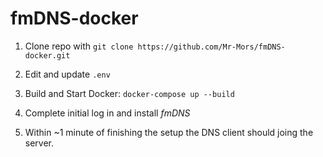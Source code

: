 # fmDNS-docker

1. Clone repo with ```git clone https://github.com/Mr-Mors/fmDNS-docker.git```

1. Edit and update ```.env```

1. Build and Start Docker: ```docker-compose up --build```

1. Complete initial log in and install *fmDNS*

1. Within ~1 minute of finishing the setup the DNS client should joing the server.
